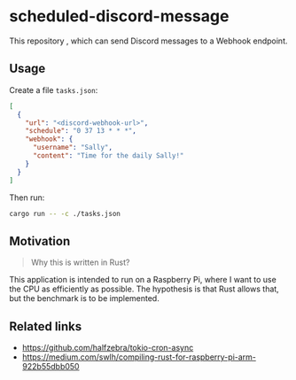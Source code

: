 # scheduled-discord-message

This repository , which can send Discord messages to a Webhook endpoint.

## Usage

Create a file `tasks.json`:

```json
[
  {
    "url": "<discord-webhook-url>",
    "schedule": "0 37 13 * * *",
    "webhook": {
      "username": "Sally",
      "content": "Time for the daily Sally!"
    }
  }
]
```

Then run:

```bash
cargo run -- -c ./tasks.json
```

## Motivation

> Why this is written in Rust?

This application is intended to run on a Raspberry Pi, where I want to use the CPU as efficiently as possible.
The hypothesis is that Rust allows that, but the benchmark is to be implemented.

## Related links

- https://github.com/halfzebra/tokio-cron-async
- https://medium.com/swlh/compiling-rust-for-raspberry-pi-arm-922b55dbb050